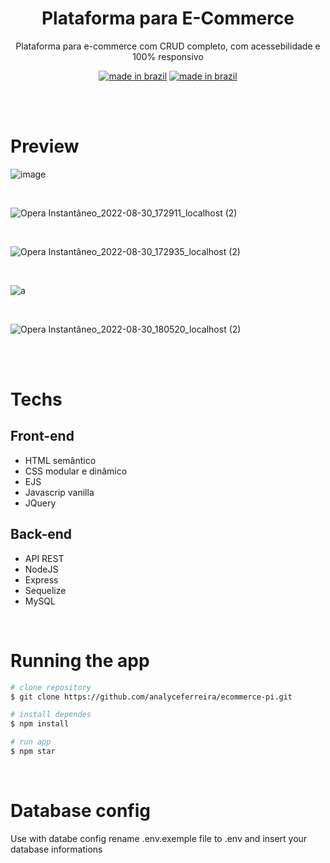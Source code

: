 <div align="center">

# Plataforma para E-Commerce

Plataforma para e-commerce com CRUD completo, com acessebilidade e 100% responsivo

[![made in brazil](https://img.shields.io/badge/state%20-bulding-009.svg?style=for-the-badge)]() [![made in brazil](https://img.shields.io/badge/made%20in-brazil-008751.svg?style=for-the-badge)](https://www.google.com/maps/place/brazil)
</div>


<br>
<br>

# Preview
![image](https://user-images.githubusercontent.com/73858741/175830385-bf5cbb9b-4a62-4dc2-ba80-26ed5388a135.png)

<br>

![Opera Instantâneo_2022-08-30_172911_localhost (2)](https://user-images.githubusercontent.com/37940243/193058784-74c25636-7b37-411c-ad7b-c4e8605bfde8.png)

<br>

![Opera Instantâneo_2022-08-30_172935_localhost (2)](https://user-images.githubusercontent.com/37940243/193058815-59467052-2615-4e62-8bd3-999b4b30889b.png)

<br>

![a](https://user-images.githubusercontent.com/37940243/193058855-7817ae05-b6c7-4b19-88f6-576041489302.png)

<br>

![Opera Instantâneo_2022-08-30_180520_localhost (2)](https://user-images.githubusercontent.com/37940243/193058887-505a2e50-e395-42fa-9be0-0f64faf3231e.png)



<br>
<br>

# Techs

## Front-end
- HTML semântico
- CSS modular e dinâmico
- EJS
- Javascrip vanilla
- JQuery


## Back-end
- API REST
- NodeJS
- Express
- Sequelize
- MySQL

<br>


# Running the app
```bash
# clone repository
$ git clone https://github.com/analyceferreira/ecommerce-pi.git

# install dependes
$ npm install

# run app
$ npm star
```
<br>

# Database config
Use with databe config rename .env.exemple file to .env and insert your database informations


 

